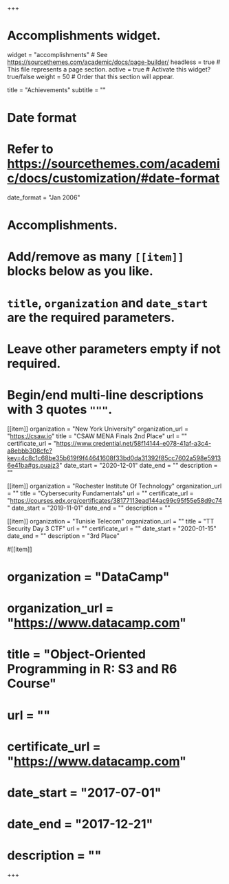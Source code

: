 +++
# Accomplishments widget.
widget = "accomplishments"  # See https://sourcethemes.com/academic/docs/page-builder/
headless = true  # This file represents a page section.
active = true  # Activate this widget? true/false
weight = 50  # Order that this section will appear.

title = "Achievements"
subtitle = ""

# Date format
#   Refer to https://sourcethemes.com/academic/docs/customization/#date-format
date_format = "Jan 2006"

# Accomplishments.
#   Add/remove as many `[[item]]` blocks below as you like.
#   `title`, `organization` and `date_start` are the required parameters.
#   Leave other parameters empty if not required.
#   Begin/end multi-line descriptions with 3 quotes `"""`.

[[item]]
  organization = "New York University"
  organization_url = "https://csaw.io"
  title = "CSAW MENA Finals 2nd Place"
  url = ""
  certificate_url = "https://www.credential.net/58f14144-e078-41af-a3c4-a8ebbb308cfc?key=4c8c1c68be35b619f9f44641608f33bd0da31392f85cc7602a598e59136e41ba#gs.puajz3"
  date_start = "2020-12-01"
  date_end = ""
  description = ""



[[item]]
  organization = "Rochester Institute Of Technology"
  organization_url = ""
  title = "Cybersecurity Fundamentals"
  url = ""
  certificate_url = "https://courses.edx.org/certificates/38177113ead144ac99c95f55e58d9c74"
  date_start = "2019-11-01"
  date_end = ""
  description = ""

[[item]]
  organization = "Tunisie Telecom"
  organization_url = ""
  title = "TT Security Day 3 CTF"
  url = ""
  certificate_url = ""
  date_start = "2020-01-15"
  date_end = ""
  description = "3rd Place"
  
#[[item]]
#  organization = "DataCamp"
#  organization_url = "https://www.datacamp.com"
#  title = "Object-Oriented Programming in R: S3 and R6 Course"
#  url = ""
#  certificate_url = "https://www.datacamp.com"
#  date_start = "2017-07-01"
#  date_end = "2017-12-21"
#  description = ""

+++
